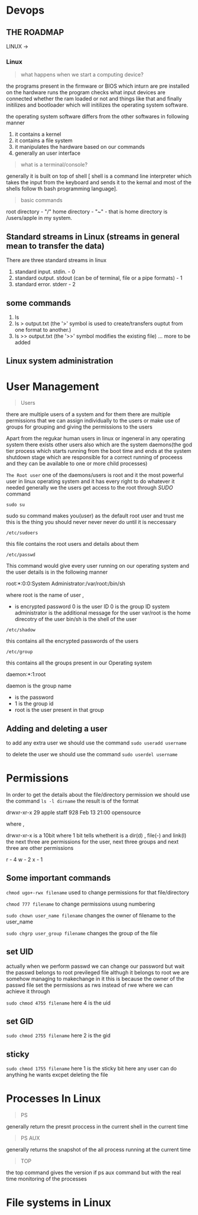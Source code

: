 # Devops

## THE ROADMAP

LINUX -> 

### Linux

> what happens when we start a computing device?

the programs present in the firmware or BIOS which inturn are pre installed on the hardware runs the program checks what input devices are connected whether the ram loaded or not and things like that and finally initilizes and bootloader which will initilizes the operating system software.

the operating system software differs from the other softwares in following manner
1. it contains a kernel
2. it contains a file system
3. it manipulates the hardware based on our commands
4. generally an user interface

> what is a terminal/console?

generally it is built on top of shell [ shell is a command line interpreter which takes the input from the keyboard and sends it to the kernal and most of the shells follow th bash programming language].

> basic commands

root directory - "/"
home directory - "~" - that is home directory is /users/apple in my system.

## Standard streams in Linux (streams in general mean to transfer the data)

There are three standard streams in linux

1. standard input. stdin. - 0
2. standard output.  stdout (can be of terminal, file or a pipe formats) - 1
3. standard error. stderr - 2

## some commands 

1. ls
2. ls > output.txt (the '>' symbol is used to create/transfers ouptut from one format to another.)
3. ls >> output.txt (the '>>' symbol modifies the existing file)
... more to be added


## Linux system administration

# User Management

> Users

there are multiple users of a system and for them there are multiple permissions that we can assign individually to the users or make use of groups 
for grouping and giving the permissions to the users

Apart from the regukar human users in linux or ingeneral in any operating system there exists other users also which are the system daemons(the god tier process which starts running from the boot time and ends at the system shutdown stage which are responsible for a correct running of proceess and they can be available to one or more child processes)

``` The Root user ```
one of the daemons/users is root and it the most powerful user in linux operating system and it has every right to do whatever it needed generally we the users get access to the root through *SUDO* command

``` sudo su ```

sudo su command makes you(user) as the default root user and trust me this is the thing you should never never never do until it is neccessary

``` /etc/sudoers ```

this file contains the root users and details about them

``` /etc/passwd ```

This command would give every user running on our operating system and the user details is in the following manner

root:*:0:0:System Administrator:/var/root:/bin/sh

where root is the name of user , 
* is encrypted password
0 is the user ID
0 is the group ID
system administrator is the additional message for the user
var/root is the home direcotry of the user
bin/sh is the shell of the user


``` /etc/shadow ```

this contains all the encrypted passwords of the users




``` /etc/group ```

this contains all the groups present in our Operating system

daemon:*:1:root

daemon is the group name
* is the password
* 1 is the group id
* root is the user present in that group


## Adding and deleting a user

to add any extra user we should use the command 
``` sudo useradd username ```

to delete the user we should use the command
``` sudo userdel username ```


# Permissions

 In order to get the details about the file/directory permission we should use the command  ``` ls -l dirname ``` the result is of the format
 
 drwxr-xr-x  29 apple  staff      928 Feb 13 21:00 opensource
 
 where , 
 
 drwxr-xr-x is a 10bit where 1 bit tells whetherit is a dir(d) , file(-) and link(l) the next three are permissions for the user, next three groups and next three are other permissions
 
 r - 4 w - 2 x - 1 
 
 ## Some important commands
 
 ``` chmod ugo+-rwx filename ``` used to change permissions for that file/directory
 
 ``` chmod 777 filename ``` to change permissions usung numbering
 
 ``` sudo chown user_name filename ``` changes the owner of filename to the user_name
 
 ``` sudo chgrp user_group filename ``` changes the group of the file
 
 ## set UID
 
 actually when we perform passwd we can change our password but wait the passwd belongs to root previleged file althugh it belongs to root we are somehow managing to makechange in it this is because the owner of the passwd file set the permissions as rws instead of rwe where we can achieve it through
 
 ``` sudo chmod 4755 filename ``` here 4 is the uid
 
 
 
 ## set GID
 
 ``` sudo chmod 2755 filename ``` here 2 is the gid
 
 ## sticky 
 
 
  ``` sudo chmod 1755 filename ``` here 1 is the sticky bit here any user can do anything he wants excpet deleting the file
 
 
 # Processes In Linux
 
 > PS

generally return the presnt proccess in the current shell in the current time

 > PS AUX 
 
 generally returns the snapshot of the all process running at the current time
 
 > TOP

the top command gives the version if ps aux command but with the real time monitoring of the processes

# File systems in Linux
